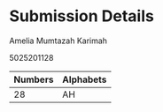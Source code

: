 # Submission Details

Amelia Mumtazah Karimah 

5025201128

| **Numbers** | **Alphabets** |
|-------------|---------------|
|      28     |       AH      |
